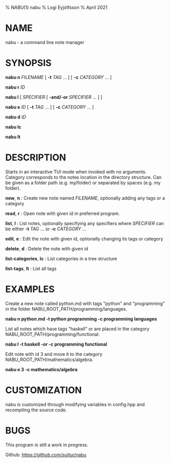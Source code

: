 % NABU(1) nabu
% Logi Eyjólfsson
% April 2021

# NAME
nabu - a command line note manager

# SYNOPSIS
**nabu n** *FILENAME* [ **-t** *TAG* ... ]  [ **-c** *CATEGORY* ... ]

**nabu r** *ID*

**nabu l** [ *SPECIFIER* [ **-and/-or** *SPECIFIER* ... ] ]

**nabu e** *ID* [ **-t** *TAG* ... ] [ **-c** *CATEGORY* ... ]

**nabu d** *ID*

**nabu lc**

**nabu lt**

# DESCRIPTION
Starts in an interactive TUI mode when invoked with no arguments. Category corresponds to the notes location in the directory structure. Can be given as a folder path (e.g. my/folder) or separated by spaces (e.g. my folder).

**new**, **n**
: Create new note named *FILENAME*, optionally adding any tags or a category

**read**, **r**
: Open note with given id in preferred program.

**list**, **l**
: List notes, optionally specifying any specifiers where *SPECIFIER* can be either **-t** *TAG* ... or **-c** *CATEGORY* ...

**edit**, **e**
: Edit the note with given id, optionally changing its tags or category

**delete**, **d**
: Delete the note with given id

**list-categories**, **lc**
: List categories in a tree structure

**list-tags**, **lt**
: List all tags

# EXAMPLES
Create a new note called python.md with tags "python" and "programming" in the folder NABU_ROOT_PATH/programming/languages.

**nabu n python.md -t python programming -c programming languages**

List all notes which have tags "haskell" or are placed in the category NABU_ROOT_PATH/programming/functional:

**nabu l -t haskell -or -c programming functional**

Edit note with id 3 and move it to the category NABU_ROOT_PATH/mathematics/algebra.

**nabu e 3 -c mathematics/algebra**

# CUSTOMIZATION
nabu is customized through modifying variables in config.hpp and recompiling the source code.

# BUGS
This program is still a work in progress.

Github: https://github.com/sultur/nabu

